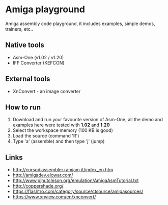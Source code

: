 # Amiga playground

Amiga assembly code playground, it includes examples, simple demos, trainers, etc..

## Native tools

* Asm-One (v1.02 / v1.20)
* IFF Converter (KEFCON)

## External tools

* XnConvert - an image converter

## How to run 

1. Download and run your favourite version of Asm-One; all the demo and examples here were tested with **1.02** and **1.20**
2. Select the workspace memory (100 KB is good)
3. Load the source (command 'R')
4. Type 'a' (assemble) and then type 'j' (jump)

## Links

* http://corsodiassembler.ramjam.it/index_en.htm
* http://amigadev.elowar.com/
* http://www.pjhutchison.org/emulation/AmigaAsmTutorial.txt
* http://coppershade.org/
* https://flashtro.com/category/source/ctsource/amigasources/
* https://www.xnview.com/en/xnconvert/
